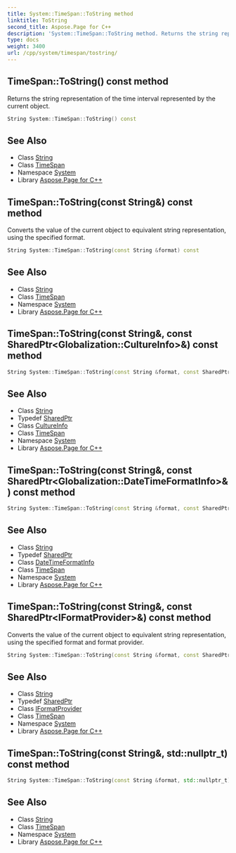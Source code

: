 ```yaml
---
title: System::TimeSpan::ToString method
linktitle: ToString
second_title: Aspose.Page for C++
description: 'System::TimeSpan::ToString method. Returns the string representation of the time interval represented by the current object in C++.'
type: docs
weight: 3400
url: /cpp/system/timespan/tostring/
---
```

## TimeSpan::ToString() const method


Returns the string representation of the time interval represented by the current object.

```cpp
String System::TimeSpan::ToString() const
```

## See Also

* Class [String](../../string/)
* Class [TimeSpan](../)
* Namespace [System](../../)
* Library [Aspose.Page for C++](../../../)
## TimeSpan::ToString(const String\&) const method


Converts the value of the current object to equivalent string representation, using the specified format.

```cpp
String System::TimeSpan::ToString(const String &format) const
```

## See Also

* Class [String](../../string/)
* Class [TimeSpan](../)
* Namespace [System](../../)
* Library [Aspose.Page for C++](../../../)
## TimeSpan::ToString(const String\&, const SharedPtr\<Globalization::CultureInfo\>\&) const method




```cpp
String System::TimeSpan::ToString(const String &format, const SharedPtr<Globalization::CultureInfo> &culture) const
```

## See Also

* Class [String](../../string/)
* Typedef [SharedPtr](../../sharedptr/)
* Class [CultureInfo](../../../system.globalization/cultureinfo/)
* Class [TimeSpan](../)
* Namespace [System](../../)
* Library [Aspose.Page for C++](../../../)
## TimeSpan::ToString(const String\&, const SharedPtr\<Globalization::DateTimeFormatInfo\>\&) const method




```cpp
String System::TimeSpan::ToString(const String &format, const SharedPtr<Globalization::DateTimeFormatInfo> &dtfi) const
```

## See Also

* Class [String](../../string/)
* Typedef [SharedPtr](../../sharedptr/)
* Class [DateTimeFormatInfo](../../../system.globalization/datetimeformatinfo/)
* Class [TimeSpan](../)
* Namespace [System](../../)
* Library [Aspose.Page for C++](../../../)
## TimeSpan::ToString(const String\&, const SharedPtr\<IFormatProvider\>\&) const method


Converts the value of the current object to equivalent string representation, using the specified format and format provider.

```cpp
String System::TimeSpan::ToString(const String &format, const SharedPtr<IFormatProvider> &provider) const
```

## See Also

* Class [String](../../string/)
* Typedef [SharedPtr](../../sharedptr/)
* Class [IFormatProvider](../../iformatprovider/)
* Class [TimeSpan](../)
* Namespace [System](../../)
* Library [Aspose.Page for C++](../../../)
## TimeSpan::ToString(const String\&, std::nullptr_t) const method




```cpp
String System::TimeSpan::ToString(const String &format, std::nullptr_t) const
```

## See Also

* Class [String](../../string/)
* Class [TimeSpan](../)
* Namespace [System](../../)
* Library [Aspose.Page for C++](../../../)
